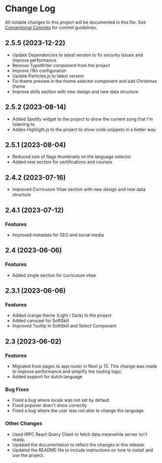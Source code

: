 # Change Log

All notable changes to this project will be documented in this file.
See [Conventional Commits](https://conventionalcommits.org) for commit guidelines.

## 2.5.5 (2023-12-22)

- Update Dependencies to latest version to fix security issues and improve performance
- Remove TypeWriter component from the project
- Improve i18n configuration
- Update Particles.js to latest version
- Fix theme preview in the theme selector component and add Christmas theme
- Improve skills section with new design and new data structure

## 2.5.2 (2023-08-14)

- Added Spotify widget to the project to show the current song that I'm listening to.
- Addes Highligth.js to the project to show code snippets in a better way.

## 2.5.1 (2023-08-04)

- Reduced size of flags thumbnails on the language selector
- Added new section for certifications and courses

## 2.4.2 (2023-07-16)

- Improved Curriculum Vitae section with new design and new data structure

## 2.4.1 (2023-07-12)

### Features

- Improved metadata for SEO and social media

## 2.4 (2023-06-06)

### Features

- Added single section for curriculum vitae

## 2.3.1 (2023-06-06)

### Features

- Added orange theme (Light / Dark) to the project
- Added carousel for SoftSkill
- Improved Tooltip in SoftSkill and Select Component

## 2.3 (2023-06-02)

### Features

- Migrated from pages to app router in Next.js 13. This change was made to improve performance and simplify the routing logic.
- Added support for dutch language

### Bug Fixes

- Fixed a bug where locale was not set by default
- Fixed popover doen't show correctly
- Fixed a bug where the user was not able to change the language

### Other Changes

- Used tRPC React Query Client to fetch data meanwhile server isn't ready.
- Updated the documentation to reflect the changes in this release.
- Updated the README file to include instructions on how to install and use the project.
